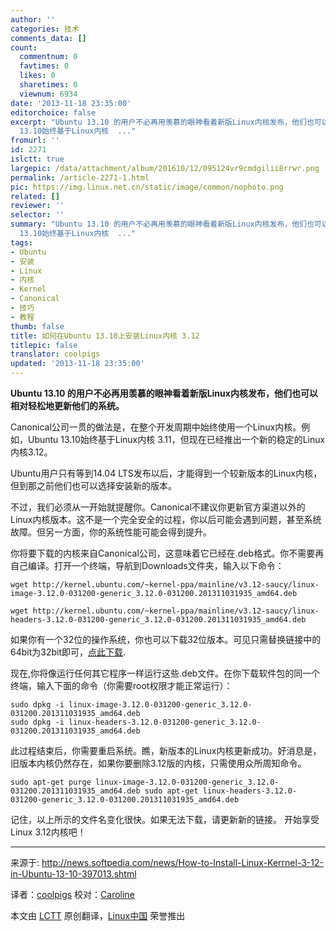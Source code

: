 ```yaml
---
author: ''
categories: 技术
comments_data: []
count:
  commentnum: 0
  favtimes: 0
  likes: 0
  sharetimes: 0
  viewnum: 6934
date: '2013-11-18 23:35:00'
editorchoice: false
excerpt: "Ubuntu 13.10 的用户不必再用羡慕的眼神看着新版Linux内核发布，他们也可以相对轻松地更新他们的系统。\r\n\r\nCanonical公司一贯的做法是，在整个开发周期中始终使用一个Linux内核。例如，Ubuntu
  13.10始终基于Linux内核  ..."
fromurl: ''
id: 2271
islctt: true
largepic: /data/attachment/album/201610/12/095124vr9cmdgilii8rrwr.png
permalink: /article-2271-1.html
pic: https://img.linux.net.cn/static/image/common/nophoto.png
related: []
reviewer: ''
selector: ''
summary: "Ubuntu 13.10 的用户不必再用羡慕的眼神看着新版Linux内核发布，他们也可以相对轻松地更新他们的系统。\r\n\r\nCanonical公司一贯的做法是，在整个开发周期中始终使用一个Linux内核。例如，Ubuntu
  13.10始终基于Linux内核  ..."
tags:
- Ubuntu
- 安装
- Linux
- 内核
- Kernel
- Canonical
- 技巧
- 教程
thumb: false
title: 如何在Ubuntu 13.10上安装Linux内核 3.12
titlepic: false
translator: coolpigs
updated: '2013-11-18 23:35:00'
---
```


**Ubuntu 13.10 的用户不必再用羡慕的眼神看着新版Linux内核发布，他们也可以相对轻松地更新他们的系统。**


Canonical公司一贯的做法是，在整个开发周期中始终使用一个Linux内核。例如，Ubuntu 13.10始终基于Linux内核 3.11，但现在已经推出一个新的稳定的Linux内核3.12。


Ubuntu用户只有等到14.04 LTS发布以后，才能得到一个较新版本的Linux内核，但到那之前他们也可以选择安装新的版本。


不过，我们必须从一开始就提醒你。Canonical不建议你更新官方渠道以外的Linux内核版本。这不是一个完全安全的过程，你以后可能会遇到问题，甚至系统故障。但另一方面，你的系统性能可能会得到提升。


你将要下载的内核来自Canonical公司，这意味着它已经在.deb格式。你不需要再自己编译。打开一个终端，导航到Downloads文件夹，输入以下命令：



```
wget http://kernel.ubuntu.com/~kernel-ppa/mainline/v3.12-saucy/linux-image-3.12.0-031200-generic_3.12.0-031200.201311031935_amd64.deb

wget http://kernel.ubuntu.com/~kernel-ppa/mainline/v3.12-saucy/linux-headers-3.12.0-031200-generic_3.12.0-031200.201311031935_amd64.deb

```

如果你有一个32位的操作系统，你也可以下载32位版本。可见只需替换链接中的64bit为32bit即可，[点此下载](http://kernel.ubuntu.com/%7Ekernel-ppa/mainline/v3.12-saucy/).


现在,你将像运行任何其它程序一样运行这些.deb文件。在你下载软件包的同一个终端，输入下面的命令（你需要root权限才能正常运行）：



```
sudo dpkg -i linux-image-3.12.0-031200-generic_3.12.0-031200.201311031935_amd64.deb
sudo dpkg -i linux-headers-3.12.0-031200-generic_3.12.0-031200.201311031935_amd64.deb

```

此过程结束后，你需要重启系统。瞧，新版本的Linux内核更新成功。好消息是，旧版本内核仍然存在，如果你要删除3.12版的内核，只需使用众所周知命令。



```
sudo apt-get purge linux-image-3.12.0-031200-generic_3.12.0-031200.201311031935_amd64.deb sudo apt-get linux-headers-3.12.0-031200-generic_3.12.0-031200.201311031935_amd64.deb 
```

记住，以上所示的文件名变化很快。如果无法下载，请更新新的链接。 开始享受Linux 3.12内核吧！




---


来源于: <http://news.softpedia.com/news/How-to-Install-Linux-Kerrnel-3-12-in-Ubuntu-13-10-397013.shtml>


译者：[coolpigs](https://github.com/coolpigs) 校对：[Caroline](https://github.com/carolinewuyan)


本文由 [LCTT](https://github.com/LCTT/TranslateProject) 原创翻译，[Linux中国](http://linux.cn/) 荣誉推出